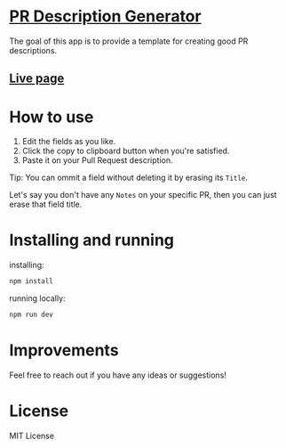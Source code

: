 # [PR Description Generator](https://pr-description-generator.vercel.app/)
The goal of this app is to provide a template for creating good PR descriptions.

## [Live page](https://pr-description-generator.vercel.app/)

# How to use
1. Edit the fields as you like.
2. Click the copy to clipboard button when you're satisfied.
3. Paste it on your Pull Request description.

Tip: You can ommit a field without deleting it by erasing its `Title`. 

Let's say you don't have any `Notes` on your specific PR, then you can just erase that field title.


# Installing and running
installing:
```bash
npm install
```
running locally:

```bash
npm run dev
```
# Improvements
Feel free to reach out if you have any ideas or suggestions!

# License
MIT License